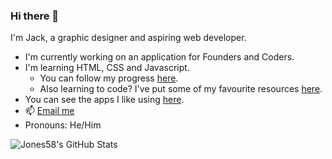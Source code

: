 ### Hi there 👋 

<!--
**jones58/jones58** is a ✨ _special_ ✨ repository because its `README.md` (this file) appears on your GitHub profile.

Here are some ideas to get you started:

- 🔭 I’m currently working on ...
- 🌱 I’m currently learning ...
- 👯 I’m looking to collaborate on ...
- 🤔 I’m looking for help with ...
- 💬 Ask me about ...

- 😄 Pronouns: ...
- ⚡ Fun fact: ...
-->

I'm Jack, a graphic designer and aspiring web developer. 
- I'm currently working on an application for Founders and Coders.
- I'm learning HTML, CSS and Javascript. 
  - You can follow my progress [here](https://github.com/jones58/My-Coding-Progress/blob/main/Coding%20journey%20so%20far.md). 
  - Also learning to code? I've put some of my favourite resources [here](https://github.com/jones58/Learning-Resources). 
- You can see the apps I like using [here](https://github.com/jones58/My-Setup/blob/main/Mac%20apps.md). 
- 📫 <a href="mailto:jcode689@gmail.com"> Email me</a>
- Pronouns: He/Him

![Jones58's GitHub Stats](https://github-readme-stats.vercel.app/api?username=jones58&hide=stars)
